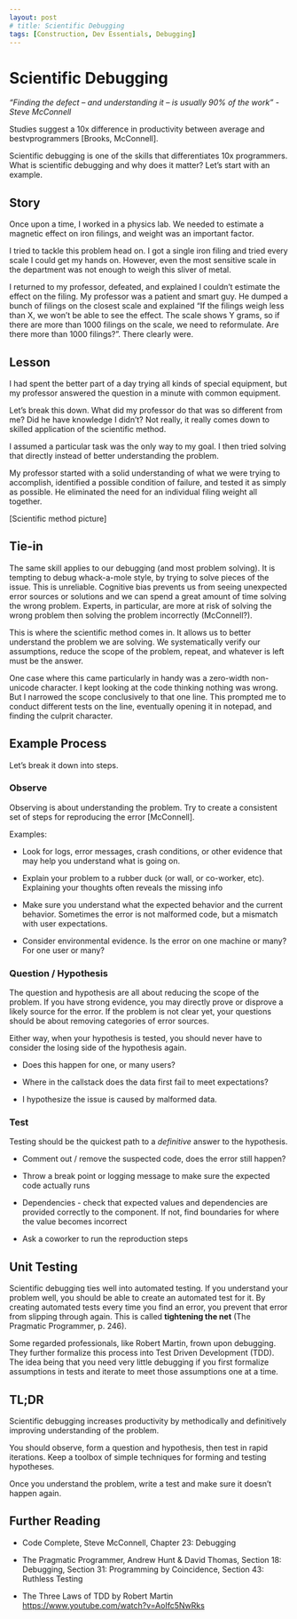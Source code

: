 ```yaml
---
layout: post
# title: Scientific Debugging
tags: [Construction, Dev Essentials, Debugging]
---
```

# Scientific Debugging

*“Finding the defect – and understanding it – is usually 90% of the work” - Steve McConnell*

<!-- more -->

Studies suggest a 10x difference in productivity between average and bestvprogrammers [Brooks, McConnell].

Scientific debugging is one of the skills that differentiates 10x programmers.
What is scientific debugging and why does it matter? Let’s start with an example.

Story
-----

Once upon a time, I worked in a physics lab. We needed to estimate a magnetic effect on iron filings, and weight was an important factor.

I tried to tackle this problem head on. I got a single iron filing and tried every scale I could get my hands on. However, even the most sensitive scale in the department was not enough to weigh this sliver of metal.

I returned to my professor, defeated, and explained I couldn’t estimate the effect on the filing. My professor was a patient and smart guy. He dumped a bunch of filings on the closest scale and explained “If the filings weigh less than X, we won’t be able to see the effect. The scale shows Y grams, so if there
are more than 1000 filings on the scale, we need to reformulate. Are there more than 1000 filings?”. There clearly were.

Lesson
------

I had spent the better part of a day trying all kinds of special equipment, but my professor answered the question in a minute with common equipment.

Let’s break this down. What did my professor do that was so different from me?
Did he have knowledge I didn’t? Not really, it really comes down to skilled application of the scientific method.

I assumed a particular task was the only way to my goal. I then tried solving that directly instead of better understanding the problem.

My professor started with a solid understanding of what we were trying to accomplish, identified a possible condition of failure, and tested it as simply as possible. He eliminated the need for an individual filing weight all together.

[Scientific method picture]

Tie-in
------

The same skill applies to our debugging (and most problem solving). It is tempting to debug whack-a-mole style, by trying to solve pieces of the issue.
This is unreliable. Cognitive bias prevents us from seeing unexpected error sources or solutions and we can spend a great amount of time solving the wrong problem. Experts, in particular, are more at risk of solving the wrong problem then solving the problem incorrectly (McConnell?).

This is where the scientific method comes in. It allows us to better understand the problem we are solving. We systematically verify our assumptions, reduce the scope of the problem, repeat, and whatever is left must be the answer.

One case where this came particularly in handy was a zero-width non-unicode character. I kept looking at the code thinking nothing was wrong. But I narrowed the scope conclusively to that one line. This prompted me to conduct different tests on the line, eventually opening it in notepad, and finding the culprit
character.

Example Process
---------------

Let’s break it down into steps.

### Observe

Observing is about understanding the problem. Try to create a consistent set of steps for reproducing the error [McConnell].

Examples:

-   Look for logs, error messages, crash conditions, or other evidence that may help you understand what is going on.

-   Explain your problem to a rubber duck (or wall, or co-worker, etc). Explaining your thoughts often reveals the missing info

-   Make sure you understand what the expected behavior and the current behavior. Sometimes the error is not malformed code, but a mismatch with user expectations.

-   Consider environmental evidence. Is the error on one machine or many? For one user or many?

### Question / Hypothesis

The question and hypothesis are all about reducing the scope of the problem. If you have strong evidence, you may directly prove or disprove a likely source for the error. If the problem is not clear yet, your questions should be about removing categories of error sources.

Either way, when your hypothesis is tested, you should never have to consider the losing side of the hypothesis again.

-   Does this happen for one, or many users?

-   Where in the callstack does the data first fail to meet expectations?

-   I hypothesize the issue is caused by malformed data.

### Test

Testing should be the quickest path to a *definitive* answer to the hypothesis.

-   Comment out / remove the suspected code, does the error still happen?

-   Throw a break point or logging message to make sure the expected code actually runs

-   Dependencies - check that expected values and dependencies are provided
    correctly to the component. If not, find boundaries for where the value
    becomes incorrect

-   Ask a coworker to run the reproduction steps

Unit Testing
------------

Scientific debugging ties well into automated testing. If you understand your problem well, you should be able to create an automated test for it. By creating automated tests every time you find an error, you prevent that error from slipping through again. This is called **tightening the net** (The Pragmatic Programmer, p. 246).

Some regarded professionals, like Robert Martin, frown upon debugging. They further formalize this process into Test Driven Development (TDD). The idea being that you need very little debugging if you first formalize assumptions in tests and iterate to meet those assumptions one at a time.

TL;DR
-----

Scientific debugging increases productivity by methodically and definitively improving understanding of the problem.

You should observe, form a question and hypothesis, then test in rapid iterations. Keep a toolbox of simple techniques for forming and testing hypotheses.

Once you understand the problem, write a test and make sure it doesn’t happen again.

Further Reading
---------------

-   Code Complete, Steve McConnell, Chapter 23: Debugging

-   The Pragmatic Programmer, Andrew Hunt & David Thomas, Section 18: Debugging, Section 31: Programming by Coincidence, Section 43: Ruthless Testing

-   The Three Laws of TDD by Robert Martin
    <https://www.youtube.com/watch?v=AoIfc5NwRks>
